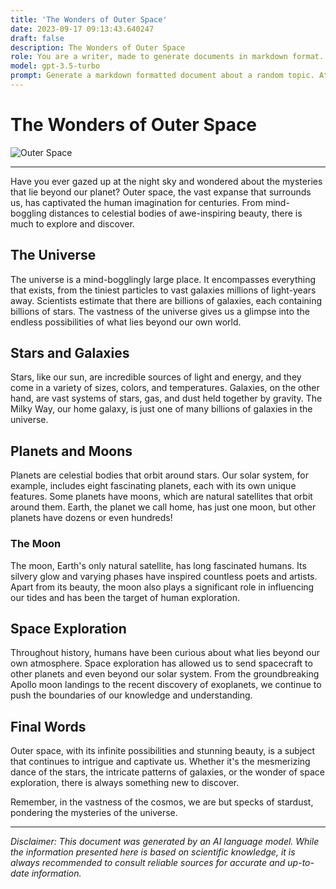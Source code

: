 ```yaml
---
title: 'The Wonders of Outer Space'
date: 2023-09-17 09:13:43.640247
draft: false
description: The Wonders of Outer Space
role: You are a writer, made to generate documents in markdown format. It is very important that all of the documents you generate are in valid markdown format.
model: gpt-3.5-turbo
prompt: Generate a markdown formatted document about a random topic. At the bottom, include a disclaimer explaining that the document was generated by you. The first line of the document should be the title. Make sure that the entire document is in proper markdown format, using a mix of various tags to make the document visually appealing.
---
```


# The Wonders of Outer Space

![Outer Space](https://images.unsplash.com/photo-1554520735-c7853e6e3c55)

---

Have you ever gazed up at the night sky and wondered about the mysteries that lie beyond our planet? Outer space, the vast expanse that surrounds us, has captivated the human imagination for centuries. From mind-boggling distances to celestial bodies of awe-inspiring beauty, there is much to explore and discover.

## The Universe

The universe is a mind-bogglingly large place. It encompasses everything that exists, from the tiniest particles to vast galaxies millions of light-years away. Scientists estimate that there are billions of galaxies, each containing billions of stars. The vastness of the universe gives us a glimpse into the endless possibilities of what lies beyond our own world.

## Stars and Galaxies

Stars, like our sun, are incredible sources of light and energy, and they come in a variety of sizes, colors, and temperatures. Galaxies, on the other hand, are vast systems of stars, gas, and dust held together by gravity. The Milky Way, our home galaxy, is just one of many billions of galaxies in the universe.

## Planets and Moons

Planets are celestial bodies that orbit around stars. Our solar system, for example, includes eight fascinating planets, each with its own unique features. Some planets have moons, which are natural satellites that orbit around them. Earth, the planet we call home, has just one moon, but other planets have dozens or even hundreds!

### The Moon

The moon, Earth's only natural satellite, has long fascinated humans. Its silvery glow and varying phases have inspired countless poets and artists. Apart from its beauty, the moon also plays a significant role in influencing our tides and has been the target of human exploration.

## Space Exploration

Throughout history, humans have been curious about what lies beyond our own atmosphere. Space exploration has allowed us to send spacecraft to other planets and even beyond our solar system. From the groundbreaking Apollo moon landings to the recent discovery of exoplanets, we continue to push the boundaries of our knowledge and understanding.

## Final Words

Outer space, with its infinite possibilities and stunning beauty, is a subject that continues to intrigue and captivate us. Whether it's the mesmerizing dance of the stars, the intricate patterns of galaxies, or the wonder of space exploration, there is always something new to discover.

Remember, in the vastness of the cosmos, we are but specks of stardust, pondering the mysteries of the universe.

---

*Disclaimer: This document was generated by an AI language model. While the information presented here is based on scientific knowledge, it is always recommended to consult reliable sources for accurate and up-to-date information.*